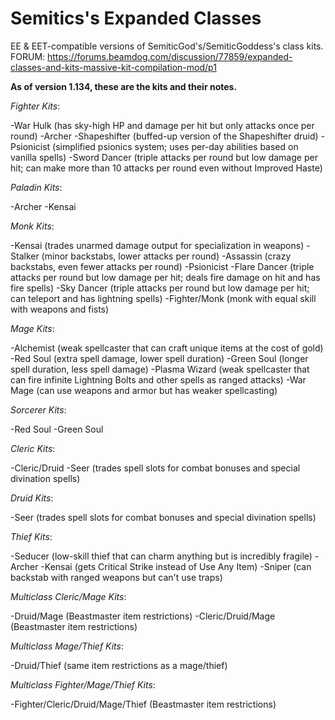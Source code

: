 # Semitics's Expanded Classes
EE &amp; EET-compatible versions of SemiticGod's/SemiticGoddess's class kits.
FORUM: https://forums.beamdog.com/discussion/77859/expanded-classes-and-kits-massive-kit-compilation-mod/p1

**As of version 1.134, these are the kits and their notes.**

_Fighter Kits_:

-War Hulk (has sky-high HP and damage per hit but only attacks once per round)
-Archer
-Shapeshifter (buffed-up version of the Shapeshifter druid)
-Psionicist (simplified psionics system; uses per-day abilities based on vanilla spells)
-Sword Dancer (triple attacks per round but low damage per hit; can make more than 10 attacks per round even without Improved Haste)

_Paladin Kits_:

-Archer
-Kensai

_Monk Kits_:

-Kensai (trades unarmed damage output for specialization in weapons)
-Stalker (minor backstabs, lower attacks per round)
-Assassin (crazy backstabs, even fewer attacks per round)
-Psionicist
-Flare Dancer (triple attacks per round but low damage per hit; deals fire damage on hit and has fire spells)
-Sky Dancer (triple attacks per round but low damage per hit; can teleport and has lightning spells)
-Fighter/Monk (monk with equal skill with weapons and fists)

_Mage Kits_:

-Alchemist (weak spellcaster that can craft unique items at the cost of gold)
-Red Soul (extra spell damage, lower spell duration)
-Green Soul (longer spell duration, less spell damage)
-Plasma Wizard (weak spellcaster that can fire infinite Lightning Bolts and other spells as ranged attacks)
-War Mage (can use weapons and armor but has weaker spellcasting)

_Sorcerer Kits_:

-Red Soul
-Green Soul

_Cleric Kits_:

-Cleric/Druid
-Seer (trades spell slots for combat bonuses and special divination spells)

_Druid Kits_:

-Seer (trades spell slots for combat bonuses and special divination spells)

_Thief Kits_:

-Seducer (low-skill thief that can charm anything but is incredibly fragile)
-Archer
-Kensai (gets Critical Strike instead of Use Any Item)
-Sniper (can backstab with ranged weapons but can't use traps)

_Multiclass Cleric/Mage Kits_:

-Druid/Mage (Beastmaster item restrictions)
-Cleric/Druid/Mage (Beastmaster item restrictions)

_Multiclass Mage/Thief Kits_:

-Druid/Thief (same item restrictions as a mage/thief)

_Multiclass Fighter/Mage/Thief Kits_:

-Fighter/Cleric/Druid/Mage/Thief (Beastmaster item restrictions)
